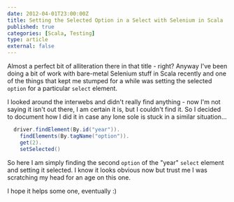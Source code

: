 ```yaml
---
date: 2012-04-01T23:00:00Z
title: Setting the Selected Option in a Select with Selenium in Scala
published: true
categories: [Scala, Testing]
type: article
external: false
---
```

Almost a perfect bit of alliteration there in that title - right?  Anyway I've been doing a bit of work with bare-metal Selenium stuff in Scala recently and one of the things that kept me stumped for a while was setting the selected `option` for a particular `select` element.

I looked around the interwebs and didn't really find anything - now I'm not saying it isn't out there, I am certain it is, but I couldn't find it.  So I decided to document how I did it in case any lone sole is stuck in a similar situation...

```scala
  driver.findElement(By.id("year")).
    findElements(By.tagName("option")).
    get(2).
    setSelected()
```

So here I am simply finding the second `option` of the "year" `select` element and setting it selected.  I know it looks obvious now but trust me I was scratching my head for an age on this one.

I hope it helps some one, eventually :)